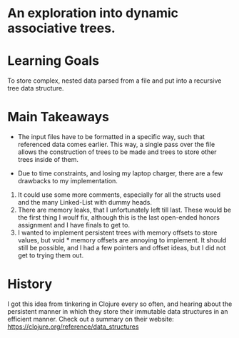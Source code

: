 # An exploration into dynamic associative trees.

Learning Goals 
==============

To store complex, nested data parsed from a file and put into a recursive tree data structure.

Main Takeaways
==============

- The input files have to be formatted in a specific way, such that referenced data comes earlier. This way, a single pass over the file allows the construction of trees to be made and trees to store other trees inside of them.

- Due to time constraints, and losing my laptop charger, there are a few drawbacks to my implementation.
1. It could use some more comments, especially for all the structs used and the many Linked-List with dummy heads.
2. There are memory leaks, that I unfortunately left till last. These would be the first thing I woulf fix, although this is the last open-ended honors assignment and I have finals to get to.
3. I wanted to implement persistent trees with memory offsets to store values, but void * memory offsets are annoying to implement. It should still be possible, and I had a few pointers and offset ideas, but I did not get to trying them out.



History
=======
I got this idea from tinkering in Clojure every so often, and hearing about the persistent manner in which they store their immutable data structures in an efficient manner. Check out a summary on their website: https://clojure.org/reference/data_structures 
